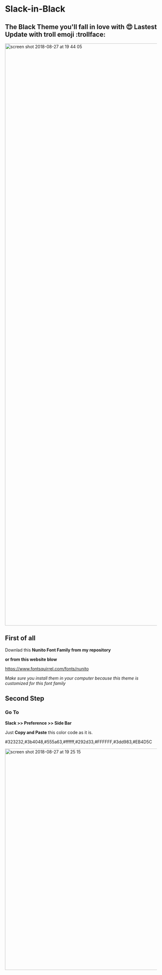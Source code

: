 # Slack-in-Black
## The Black Theme you'll fall in love with 😍 Lastest Update with troll emoji :trollface:


<img width="1920" alt="screen shot 2018-08-27 at 19 44 05" src="https://user-images.githubusercontent.com/16766231/44675720-9c778c80-aa31-11e8-8ac3-40c6a12613ab.png">



## First of all
Downlad this  **Nunito Font Family from my repository** 

**or from this website blow**

https://www.fontsquirrel.com/fonts/nunito

_Make sure you install them in your computer because this theme is customized for this font family_ 


## Second Step 

### Go To 

**Slack >> Preference >> Side Bar** 

Just **Copy and Paste** this color code as it is.

#323232,#3b4048,#555a63,#ffffff,#292d33,#FFFFFF,#3dd983,#EB4D5C

<img width="730" alt="screen shot 2018-08-27 at 19 25 15" src="https://user-images.githubusercontent.com/16766231/44675315-71406d80-aa30-11e8-8f18-353e925d1d56.png">


